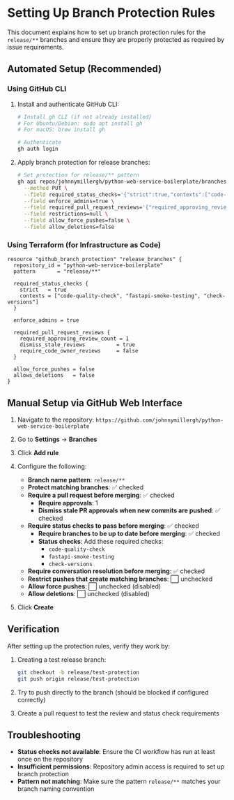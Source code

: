 # Setting Up Branch Protection Rules

This document explains how to set up branch protection rules for the `release/**` branches and ensure they are properly protected as required by issue requirements.

## Automated Setup (Recommended)

### Using GitHub CLI

1. Install and authenticate GitHub CLI:
   ```bash
   # Install gh CLI (if not already installed)
   # For Ubuntu/Debian: sudo apt install gh
   # For macOS: brew install gh
   
   # Authenticate
   gh auth login
   ```

2. Apply branch protection for release branches:
   ```bash
   # Set protection for release/** pattern
   gh api repos/johnnymillergh/python-web-service-boilerplate/branches/release*/protection \
     --method PUT \
     --field required_status_checks='{"strict":true,"contexts":["code-quality-check","fastapi-smoke-testing","check-versions"]}' \
     --field enforce_admins=true \
     --field required_pull_request_reviews='{"required_approving_review_count":1,"dismiss_stale_reviews":true}' \
     --field restrictions=null \
     --field allow_force_pushes=false \
     --field allow_deletions=false
   ```

### Using Terraform (for Infrastructure as Code)

```hcl
resource "github_branch_protection" "release_branches" {
  repository_id = "python-web-service-boilerplate"
  pattern       = "release/**"

  required_status_checks {
    strict   = true
    contexts = ["code-quality-check", "fastapi-smoke-testing", "check-versions"]
  }

  enforce_admins = true

  required_pull_request_reviews {
    required_approving_review_count = 1
    dismiss_stale_reviews          = true
    require_code_owner_reviews     = false
  }

  allow_force_pushes = false
  allows_deletions   = false
}
```

## Manual Setup via GitHub Web Interface

1. Navigate to the repository: `https://github.com/johnnymillergh/python-web-service-boilerplate`
2. Go to **Settings** → **Branches**
3. Click **Add rule**
4. Configure the following:

   - **Branch name pattern**: `release/**`
   - **Protect matching branches**: ✅ checked
   - **Require a pull request before merging**: ✅ checked
     - **Require approvals**: 1
     - **Dismiss stale PR approvals when new commits are pushed**: ✅ checked
   - **Require status checks to pass before merging**: ✅ checked
     - **Require branches to be up to date before merging**: ✅ checked
     - **Status checks**: Add these required checks:
       - `code-quality-check`
       - `fastapi-smoke-testing` 
       - `check-versions`
   - **Require conversation resolution before merging**: ✅ checked
   - **Restrict pushes that create matching branches**: ⬜ unchecked
   - **Allow force pushes**: ⬜ unchecked (disabled)
   - **Allow deletions**: ⬜ unchecked (disabled)

5. Click **Create**

## Verification

After setting up the protection rules, verify they work by:

1. Creating a test release branch:
   ```bash
   git checkout -b release/test-protection
   git push origin release/test-protection
   ```

2. Try to push directly to the branch (should be blocked if configured correctly)
3. Create a pull request to test the review and status check requirements

## Troubleshooting

- **Status checks not available**: Ensure the CI workflow has run at least once on the repository
- **Insufficient permissions**: Repository admin access is required to set up branch protection
- **Pattern not matching**: Make sure the pattern `release/**` matches your branch naming convention